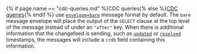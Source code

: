 {% if page.name == "cdc-queries.md" %}CDC queries{% else %}[CDC queries](cdc-queries.html){% endif %} use [`envelope=bare`](create-changefeed.html#envelope) message format by default. The `bare` message envelope will place the output of the `SELECT` clause at the top level of the message instead of under an `"after"` key. When there is additional information that the changefeed is sending, such as [`updated`](create-changefeed.html#updated-option) or [`resolved`](create-changefeed.html#resolved-option) timestamps, the messages will include a `crdb` field containing this information.